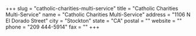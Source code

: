 +++
slug = "catholic-charities-multi-service"
title = "Catholic Charities Multi-Service"
name = "Catholic Charities Multi-Service"
address = "1106 N El Dorado Street"
city = "Stockton"
state = "CA"
postal = ""
website = ""
phone = "209 444-5914"
fax = ""
+++
